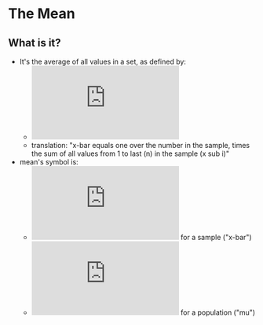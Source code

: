 # The Mean

## What is it?
- It's the average of all values in a set, as defined by:
	- ![equation](https://latex.codecogs.com/gif.latex?%5Coverline%7Bx%7D%20%3D%20%5Cfrac%7B1%7D%7Bn%7D%5Csum_%7Bi%3D1%7D%5E%7Bn%7D%7Bx_i%7D)
	- translation: "x-bar equals one over the number in the sample, times the sum of all values from 1 to last (n) in the sample (x sub i)"
- mean's symbol is:
	- ![equation](https://latex.codecogs.com/gif.latex?%5Coverline%7Bx%7D) for a sample ("x-bar")
	- ![equation](https://latex.codecogs.com/gif.latex?%7B%5Cmu%7D) for a population ("mu")
